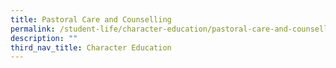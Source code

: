 ```yaml
---
title: Pastoral Care and Counselling
permalink: /student-life/character-education/pastoral-care-and-counselling/
description: ""
third_nav_title: Character Education
---
```


